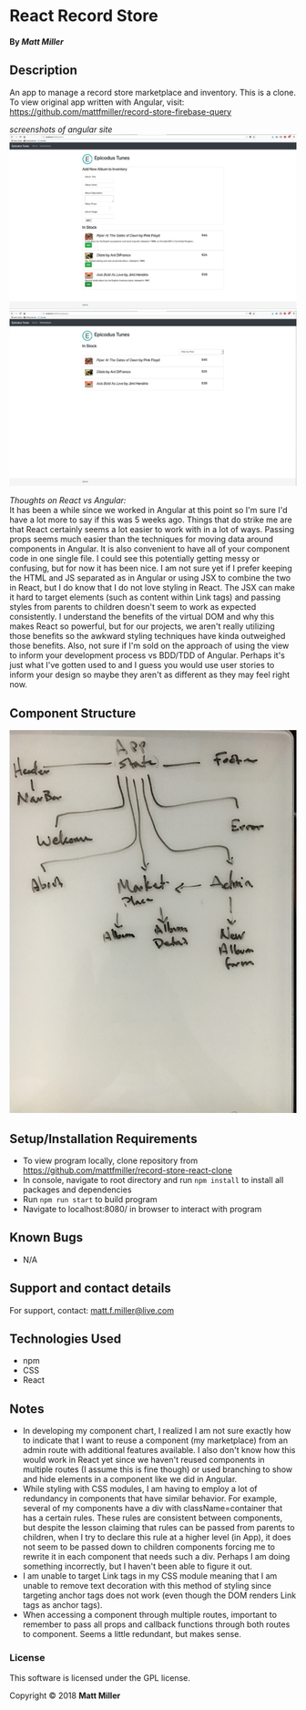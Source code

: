 
# React Record Store

#### By _**Matt Miller**_

## Description

An app to manage a record store marketplace and inventory. This is a clone. To view original app written with Angular, visit: https://github.com/mattfmiller/record-store-firebase-query

_screenshots of angular site_
<br>
<img src="./src/assets/images/angular1.png">
<img src="./src/assets/images/angular2.png">

_Thoughts on React vs Angular:_
<br>
It has been a while since we worked in Angular at this point so I'm sure I'd have a lot more to say if this was 5 weeks ago. Things that do strike me are that React certainly seems a lot easier to work with in a lot of ways. Passing props seems much easier than the techniques for moving data around components in Angular. It is also convenient to have all of your component code in one single file. I could see this potentially getting messy or confusing, but for now it has been nice. I am not sure yet if I prefer keeping the HTML and JS separated as in Angular or using JSX to combine the two in React, but I do know that I do not love styling in React. The JSX can make it hard to target elements (such as content within Link tags) and passing styles from parents to children doesn't seem to work as expected consistently. I understand the benefits of the virtual DOM and why this makes React so powerful, but for our projects, we aren't really utilizing those benefits so the awkward styling techniques have kinda outweighed those benefits. Also, not sure if I'm sold on the approach of using the view to inform your development process vs BDD/TDD of Angular. Perhaps it's just what I've gotten used to and I guess you would use user stories to inform your design so maybe they aren't as different as they may feel right now.

## Component Structure
<img src="./src/assets/images/revised-component-chart.jpg">

## Setup/Installation Requirements
* To view program locally, clone repository from https://github.com/mattfmiller/record-store-react-clone
* In console, navigate to root directory and run `npm install` to install all packages and dependencies
* Run `npm run start` to build program
* Navigate to localhost:8080/ in browser to interact with program

## Known Bugs

* N/A

## Support and contact details

For support, contact: matt.f.miller@live.com

## Technologies Used

* npm
* CSS
* React

## Notes
* In developing my component chart, I realized I am not sure exactly how to indicate that I want to reuse a component (my marketplace) from an admin route with additional features available. I also don't know how this would work in React yet since we haven't reused components in multiple routes (I assume this is fine though) or used branching to show and hide elements in a component like we did in Angular.
* While styling with CSS modules, I am having to employ a lot of redundancy in components that have similar behavior. For example, several of my components have a div with className=container that has a certain rules. These rules are consistent between components, but despite the lesson claiming that rules can be passed from parents to children, when I try to declare this rule at a higher level (in App), it does not seem to be passed down to children components forcing me to rewrite it in each component that needs such a div. Perhaps I am doing something incorrectly, but I haven't been able to figure it out.
* I am unable to target Link tags in my CSS module meaning that I am unable to remove text decoration with this method of styling since targeting anchor tags does not work (even though the DOM renders Link tags as anchor tags).
* When accessing a component through multiple routes, important to remember to pass all props and callback functions through both routes to component. Seems a little redundant, but makes sense.

### License

This software is licensed under the GPL license.

Copyright © 2018 **Matt Miller**
